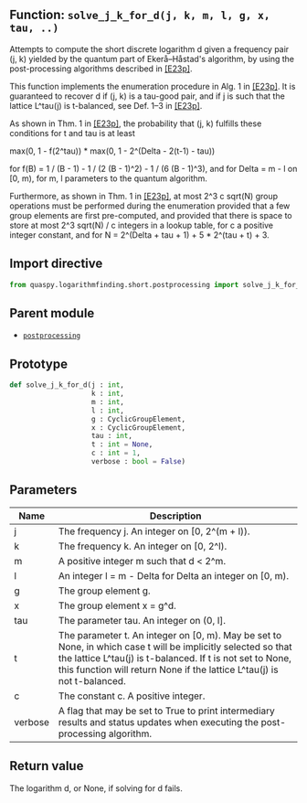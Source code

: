 ## Function: <code>solve\_j\_k\_for\_d(j, k, m, l, g, x, tau, ..)</code>
Attempts to compute the short discrete logarithm d given a frequency pair (j, k) yielded by the quantum part of Ekerå–Håstad's algorithm, by using the post-processing algorithms described in [[E23p]](https://doi.org/10.48550/arXiv.2309.01754).

This function implements the enumeration procedure in Alg. 1 in [[E23p]](https://doi.org/10.48550/arXiv.2309.01754). It is guaranteed to recover d if (j, k) is a tau-good pair, and if j is such that the lattice L^tau(j) is t-balanced, see Def. 1–3 in [[E23p]](https://doi.org/10.48550/arXiv.2309.01754).

As shown in Thm. 1 in [[E23p]](https://doi.org/10.48550/arXiv.2309.01754), the probability that (j, k) fulfills these conditions for t and tau is at least

max(0, 1 - f(2^tau)) * max(0, 1 - 2^(Delta - 2(t-1) - tau))

for f(B) = 1 / (B - 1) - 1 / (2 (B - 1)^2) - 1 / (6 (B - 1)^3), and for Delta = m - l on [0, m), for m, l parameters to the quantum algorithm.

Furthermore, as shown in Thm. 1 in [[E23p]](https://doi.org/10.48550/arXiv.2309.01754), at most 2^3 c sqrt(N) group operations must be performed during the enumeration provided that a few group elements are first pre-computed, and provided that there is space to store at most 2^3 sqrt(N) / c integers in a lookup table, for c a positive integer constant, and for N = 2^(Delta + tau + 1) + 5 * 2^(tau + t) + 3.

## Import directive
```python
from quaspy.logarithmfinding.short.postprocessing import solve_j_k_for_d
```

## Parent module
- [<code>postprocessing</code>](README.md)

## Prototype
```python
def solve_j_k_for_d(j : int,
                    k : int,
                    m : int,
                    l : int,
                    g : CyclicGroupElement,
                    x : CyclicGroupElement,
                    tau : int,
                    t : int = None,
                    c : int = 1,
                    verbose : bool = False)
```

## Parameters
| <b>Name</b> | <b>Description</b> |
| ----------- | ------------------ |
| j | The frequency j. An integer on [0, 2^(m + l)). |
| k | The frequency k. An integer on [0, 2^l). |
| m | A positive integer m such that d < 2^m. |
| l | An integer l = m - Delta for Delta an integer on [0, m). |
| g | The group element g. |
| x | The group element x = g^d. |
| tau | The parameter tau. An integer on (0, l]. |
| t | The parameter t. An integer on [0, m). May be set to None, in which case t will be implicitly selected so that the lattice L^tau(j) is t-balanced. If t is not set to None, this function will return None if the lattice L^tau(j) is not t-balanced. |
| c | The constant c. A positive integer. |
| verbose | A flag that may be set to True to print intermediary results and status updates when executing the post-processing algorithm. |

## Return value
The logarithm d, or None, if solving for d fails.


